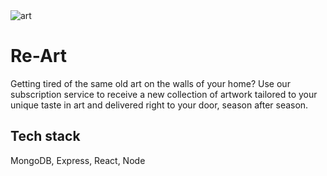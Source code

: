 <img alt="art" src="./components/homeComponents/images/readme/readme_header.jpg">

# Re-Art

Getting tired of the same old art on the walls of your home? Use our subscription service to receive a new collection of artwork tailored to your unique taste in art and delivered right to your door, season after season.

## Tech stack

MongoDB, Express, React, Node